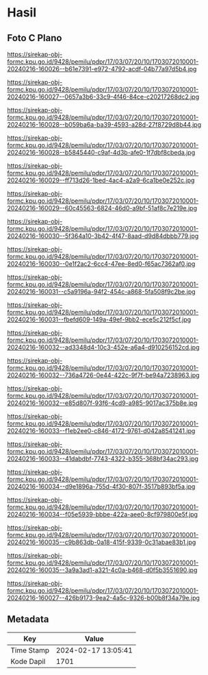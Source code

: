 # Hasil

## Foto C Plano

https://sirekap-obj-formc.kpu.go.id/9428/pemilu/pdpr/17/03/07/20/10/1703072010001-20240216-160026--b61e7391-e972-4792-acdf-04b77a97d5b4.jpg

https://sirekap-obj-formc.kpu.go.id/9428/pemilu/pdpr/17/03/07/20/10/1703072010001-20240216-160027--0657a3b6-33c9-4f46-84ce-c20217268dc2.jpg

https://sirekap-obj-formc.kpu.go.id/9428/pemilu/pdpr/17/03/07/20/10/1703072010001-20240216-160028--b059ba6a-ba39-4593-a28d-27f8729d8b44.jpg

https://sirekap-obj-formc.kpu.go.id/9428/pemilu/pdpr/17/03/07/20/10/1703072010001-20240216-160028--b5845440-c9af-4d3b-afe0-1f7dbf8cbeda.jpg

https://sirekap-obj-formc.kpu.go.id/9428/pemilu/pdpr/17/03/07/20/10/1703072010001-20240216-160029--ff713d26-1bed-4ac4-a2a9-6ca1be0e252c.jpg

https://sirekap-obj-formc.kpu.go.id/9428/pemilu/pdpr/17/03/07/20/10/1703072010001-20240216-160029--60c45563-6824-46d0-a9bf-51af8c7e219e.jpg

https://sirekap-obj-formc.kpu.go.id/9428/pemilu/pdpr/17/03/07/20/10/1703072010001-20240216-160030--5f364a10-3b42-4f47-8aad-d9d84dbbb779.jpg

https://sirekap-obj-formc.kpu.go.id/9428/pemilu/pdpr/17/03/07/20/10/1703072010001-20240216-160030--0e1f2ac2-6cc4-47ee-8ed0-f65ac7362af0.jpg

https://sirekap-obj-formc.kpu.go.id/9428/pemilu/pdpr/17/03/07/20/10/1703072010001-20240216-160031--c5a9196a-94f2-454c-a868-5fa508f9c2be.jpg

https://sirekap-obj-formc.kpu.go.id/9428/pemilu/pdpr/17/03/07/20/10/1703072010001-20240216-160031--fbefd609-149a-49ef-9bb2-ece5c212f5cf.jpg

https://sirekap-obj-formc.kpu.go.id/9428/pemilu/pdpr/17/03/07/20/10/1703072010001-20240216-160032--ad3348d4-10c3-452e-a6a4-d910256152cd.jpg

https://sirekap-obj-formc.kpu.go.id/9428/pemilu/pdpr/17/03/07/20/10/1703072010001-20240216-160032--736a4726-0e44-422c-9f7f-be94a7238963.jpg

https://sirekap-obj-formc.kpu.go.id/9428/pemilu/pdpr/17/03/07/20/10/1703072010001-20240216-160032--e85d807f-93f6-4cd9-a985-9017ac375b8e.jpg

https://sirekap-obj-formc.kpu.go.id/9428/pemilu/pdpr/17/03/07/20/10/1703072010001-20240216-160033--f1eb2ee0-c846-4172-9761-d042a8541241.jpg

https://sirekap-obj-formc.kpu.go.id/9428/pemilu/pdpr/17/03/07/20/10/1703072010001-20240216-160033--41dabdbf-7743-4322-b355-368bf34ac293.jpg

https://sirekap-obj-formc.kpu.go.id/9428/pemilu/pdpr/17/03/07/20/10/1703072010001-20240216-160034--d9e1896a-755d-4f30-807f-3517b893bf5a.jpg

https://sirekap-obj-formc.kpu.go.id/9428/pemilu/pdpr/17/03/07/20/10/1703072010001-20240216-160034--f05e5939-bbbe-422a-aee0-8cf979800e5f.jpg

https://sirekap-obj-formc.kpu.go.id/9428/pemilu/pdpr/17/03/07/20/10/1703072010001-20240216-160035--c9b863db-0a18-415f-9339-0c31abae83b1.jpg

https://sirekap-obj-formc.kpu.go.id/9428/pemilu/pdpr/17/03/07/20/10/1703072010001-20240216-160035--3a9a3ad1-a321-4c0a-b468-d0f5b3551690.jpg

https://sirekap-obj-formc.kpu.go.id/9428/pemilu/pdpr/17/03/07/20/10/1703072010001-20240216-160027--426b9173-9ea2-4a5c-9326-b00b8f34a79e.jpg


## Metadata

| Key        | Value               |
| ---------- | ------------------- |
| Time Stamp | 2024-02-17 13:05:41 |
| Kode Dapil | 1701                |



